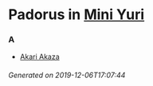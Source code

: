 # Padorus in [Mini Yuri](https://myanimelist.net/anime/40369/Mini_Yuri)

### A
* [Akari Akaza](https://github.com/shadow578/Project-Padoru/blob/master/table-of-contents/characters/AkariAkaza.md)

###### Generated on 2019-12-06T17:07:44
